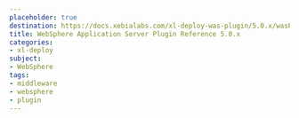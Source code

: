 ```yaml
---
placeholder: true
destination: https://docs.xebialabs.com/xl-deploy-was-plugin/5.0.x/wasPluginManual.html
title: WebSphere Application Server Plugin Reference 5.0.x
categories:
- xl-deploy
subject:
- WebSphere
tags:
- middleware
- websphere
- plugin
---
```

